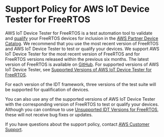 # Support Policy for AWS IoT Device Tester for FreeRTOS<a name="idt-support-policy"></a>

AWS IoT Device Tester for FreeRTOS is a test automation tool to validate and [qualify](https://aws.amazon.com/partners/dqp/) your FreeRTOS devices for inclusion in the [AWS Partner Device Catalog](https://devices.amazonaws.com)\. We recommend that you use the most recent version of FreeRTOS and AWS IoT Device Tester to test or qualify your devices\. We support AWS IoT Device Tester for the most recent version of FreeRTOS and for FreeRTOS versions released within the previous six months\. The latest version of FreeRTOS is available on [GitHub](https://github.com/aws/amazon-freertos)\. For supported versions of AWS IoT Device Tester, see [Supported Versions of AWS IoT Device Tester for FreeRTOS](dev-test-versions-afr.md)\. 

For each version of the IDT framework, three versions of the test suite will be supported for qualification of devices\.

You can also use any of the supported versions of AWS IoT Device Tester with the corresponding version of FreeRTOS to test or qualify your devices\. Although you can continue to use [Unsupported IDT Versions for FreeRTOS](idt-unsupported-versions-afr.md), these will not receive bug fixes or updates\. 

If you have questions about the support policy, contact [AWS Customer Support](https://aws.amazon.com/contact-us/)\. 